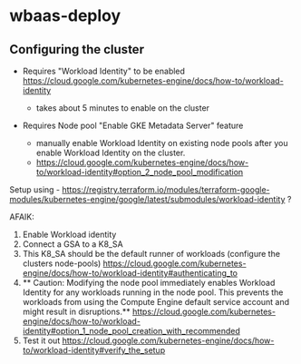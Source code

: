 # wbaas-deploy

## Configuring the cluster

- Requires "Workload Identity" to be enabled https://cloud.google.com/kubernetes-engine/docs/how-to/workload-identity
  - takes about 5 minutes to enable on the cluster

- Requires Node pool "Enable GKE Metadata Server" feature
  - manually enable Workload Identity on existing node pools after you enable Workload Identity on the cluster.
  - https://cloud.google.com/kubernetes-engine/docs/how-to/workload-identity#option_2_node_pool_modification


Setup using
    - https://registry.terraform.io/modules/terraform-google-modules/kubernetes-engine/google/latest/submodules/workload-identity ?


AFAIK:

1. Enable Workload identity
2. Connect a GSA to a K8_SA
3. This K8_SA should be the default runner of workloads (configure the clusters node-pools) https://cloud.google.com/kubernetes-engine/docs/how-to/workload-identity#authenticating_to
4. ** Caution: Modifying the node pool immediately enables Workload Identity for any workloads running in the node pool. This prevents the workloads from using the Compute Engine default service account and might result in disruptions.** https://cloud.google.com/kubernetes-engine/docs/how-to/workload-identity#option_1_node_pool_creation_with_recommended
5. Test it out https://cloud.google.com/kubernetes-engine/docs/how-to/workload-identity#verify_the_setup